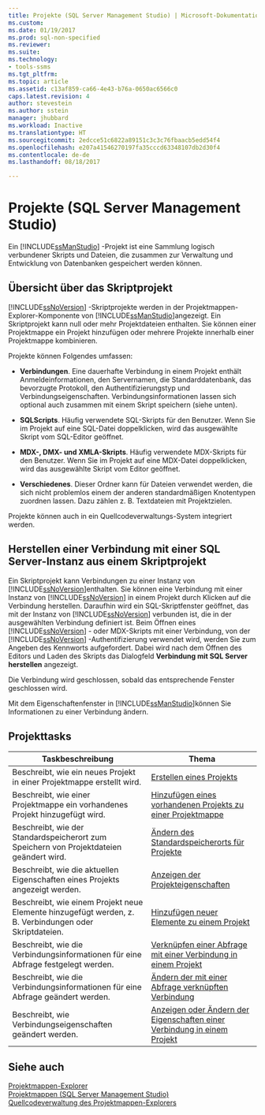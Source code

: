 ```yaml
---
title: Projekte (SQL Server Management Studio) | Microsoft-Dokumentation
ms.custom: 
ms.date: 01/19/2017
ms.prod: sql-non-specified
ms.reviewer: 
ms.suite: 
ms.technology:
- tools-ssms
ms.tgt_pltfrm: 
ms.topic: article
ms.assetid: c13af859-ca66-4e43-b76a-0650ac6566c0
caps.latest.revision: 4
author: stevestein
ms.author: sstein
manager: jhubbard
ms.workload: Inactive
ms.translationtype: HT
ms.sourcegitcommit: 2edcce51c6822a89151c3c3c76fbaacb5edd54f4
ms.openlocfilehash: e207a41546270197fa35cccd63348107db2d30f4
ms.contentlocale: de-de
ms.lasthandoff: 08/18/2017

---
```

# <a name="projects-sql-server-management-studio"></a>Projekte (SQL Server Management Studio)
Ein [!INCLUDE[ssManStudio](../../includes/ssmanstudio_md.md)] -Projekt ist eine Sammlung logisch verbundener Skripts und Dateien, die zusammen zur Verwaltung und Entwicklung von Datenbanken gespeichert werden können.  
  
## <a name="script-project-overview"></a>Übersicht über das Skriptprojekt  
[!INCLUDE[ssNoVersion](../../includes/ssnoversion_md.md)] -Skriptprojekte werden in der Projektmappen-Explorer-Komponente von [!INCLUDE[ssManStudio](../../includes/ssmanstudio_md.md)]angezeigt. Ein Skriptprojekt kann null oder mehr Projektdateien enthalten. Sie können einer Projektmappe ein Projekt hinzufügen oder mehrere Projekte innerhalb einer Projektmappe kombinieren.  
  
Projekte können Folgendes umfassen:  
  
-   **Verbindungen**. Eine dauerhafte Verbindung in einem Projekt enthält Anmeldeinformationen, den Servernamen, die Standarddatenbank, das bevorzugte Protokoll, den Authentifizierungstyp und Verbindungseigenschaften. Verbindungsinformationen lassen sich optional auch zusammen mit einem Skript speichern (siehe unten).  
  
-   **SQLScripts**. Häufig verwendete SQL-Skripts für den Benutzer. Wenn Sie im Projekt auf eine SQL-Datei doppelklicken, wird das ausgewählte Skript vom SQL-Editor geöffnet.  
  
-   **MDX-, DMX- und XMLA-Skripts**. Häufig verwendete MDX-Skripts für den Benutzer. Wenn Sie im Projekt auf eine MDX-Datei doppelklicken, wird das ausgewählte Skript vom Editor geöffnet.  
  
-   **Verschiedenes**. Dieser Ordner kann für Dateien verwendet werden, die sich nicht problemlos einem der anderen standardmäßigen Knotentypen zuordnen lassen. Dazu zählen z. B. Textdateien mit Projektzielen.  
  
Projekte können auch in ein Quellcodeverwaltungs-System integriert werden.  
  
## <a name="connecting-to-an-instance-of-sql-server-from-a-script-project"></a>Herstellen einer Verbindung mit einer SQL Server-Instanz aus einem Skriptprojekt  
Ein Skriptprojekt kann Verbindungen zu einer Instanz von [!INCLUDE[ssNoVersion](../../includes/ssnoversion_md.md)]enthalten. Sie können eine Verbindung mit einer Instanz von [!INCLUDE[ssNoVersion](../../includes/ssnoversion_md.md)] in einem Projekt durch Klicken auf die Verbindung herstellen. Daraufhin wird ein SQL-Skriptfenster geöffnet, das mit der Instanz von [!INCLUDE[ssNoVersion](../../includes/ssnoversion_md.md)] verbunden ist, die in der ausgewählten Verbindung definiert ist. Beim Öffnen eines [!INCLUDE[ssNoVersion](../../includes/ssnoversion_md.md)] - oder MDX-Skripts mit einer Verbindung, von der [!INCLUDE[ssNoVersion](../../includes/ssnoversion_md.md)] -Authentifizierung verwendet wird, werden Sie zum Angeben des Kennworts aufgefordert. Dabei wird nach dem Öffnen des Editors und Laden des Skripts das Dialogfeld **Verbindung mit SQL Server herstellen** angezeigt.  
  
Die Verbindung wird geschlossen, sobald das entsprechende Fenster geschlossen wird.  
  
Mit dem Eigenschaftenfenster in [!INCLUDE[ssManStudio](../../includes/ssmanstudio_md.md)]können Sie Informationen zu einer Verbindung ändern.  
  
## <a name="project-tasks"></a>Projekttasks  
  
|Taskbeschreibung|Thema|  
|--------------------|---------|  
|Beschreibt, wie ein neues Projekt in einer Projektmappe erstellt wird.|[Erstellen eines Projekts](../../ssms/solution/create-a-project.md)|  
|Beschreibt, wie einer Projektmappe ein vorhandenes Projekt hinzugefügt wird.|[Hinzufügen eines vorhandenen Projekts zu einer Projektmappe](../../ssms/solution/add-an-existing-project-to-a-solution.md)|  
|Beschreibt, wie der Standardspeicherort zum Speichern von Projektdateien geändert wird.|[Ändern des Standardspeicherorts für Projekte](../../ssms/solution/change-the-default-location-for-projects.md)|  
|Beschreibt, wie die aktuellen Eigenschaften eines Projekts angezeigt werden.|[Anzeigen der Projekteigenschaften](../../ssms/solution/view-project-properties.md)|  
|Beschreibt, wie einem Projekt neue Elemente hinzugefügt werden, z. B. Verbindungen oder Skriptdateien.|[Hinzufügen neuer Elemente zu einem Projekt](../../ssms/solution/add-new-items-to-a-project.md)|  
|Beschreibt, wie die Verbindungsinformationen für eine Abfrage festgelegt werden.|[Verknüpfen einer Abfrage mit einer Verbindung in einem Projekt](../../ssms/solution/associate-a-query-with-a-connection-in-a-project.md)|  
|Beschreibt, wie die Verbindungsinformationen für eine Abfrage geändert werden.|[Ändern der mit einer Abfrage verknüpften Verbindung](../../ssms/solution/change-the-connection-associated-with-a-query.md)|  
|Beschreibt, wie Verbindungseigenschaften geändert werden.|[Anzeigen oder Ändern der Eigenschaften einer Verbindung in einem Projekt](../../ssms/solution/view-or-change-the-properties-of-a-connection-in-a-project.md)|  
  
## <a name="see-also"></a>Siehe auch  
[Projektmappen-Explorer](../../ssms/solution/solution-explorer.md)  
[Projektmappen &#40;SQL Server Management Studio&#41;](../../ssms/solution/solutions-sql-server-management-studio.md)  
[Quellcodeverwaltung des Projektmappen-Explorers](https://msdn.microsoft.com/en-us/library/ms173879.aspx)  
  

